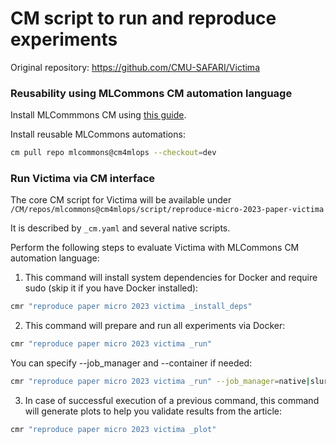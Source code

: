 # CM script to run and reproduce experiments

Original repository: https://github.com/CMU-SAFARI/Victima


### Reusability using MLCommons CM automation language

Install MLCommmons CM using [this guide](https://github.com/mlcommons/ck/blob/master/docs/installation.md).

Install reusable MLCommons automations: 

```bash
cm pull repo mlcommons@cm4mlops --checkout=dev
```

### Run Victima via CM interface

The core CM script for Victima will be available under ```/CM/repos/mlcommons@cm4mlops/script/reproduce-micro-2023-paper-victima```

It is described by `_cm.yaml` and several native scripts.

Perform the following steps to evaluate Victima with MLCommons CM automation language:

1) This command will install system dependencies for Docker and require sudo (skip it if you have Docker installed):
```bash
cmr "reproduce paper micro 2023 victima _install_deps"
```

2) This command will prepare and run all experiments via Docker:

```bash
cmr "reproduce paper micro 2023 victima _run" 
```

You can specify --job_manager and --container if needed:
```bash
cmr "reproduce paper micro 2023 victima _run" --job_manager=native|slurm --contianer=docker|podman
```

3) In case of successful execution of a previous command, this command will generate plots to help you validate results from the article:

```bash
cmr "reproduce paper micro 2023 victima _plot"
```
